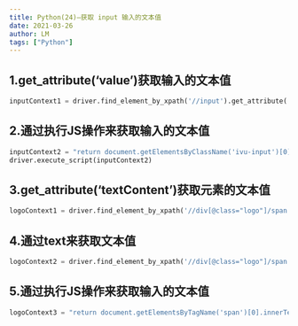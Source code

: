 ```yaml
---
title: Python(24)—获取 input 输入的文本值
date: 2021-03-26
author: LM
tags: ["Python"]
---
```


## 1.get_attribute(‘value’)获取输入的文本值

```python
inputContext1 = driver.find_element_by_xpath('//input').get_attribute('value')
```

## 2.通过执行JS操作来获取输入的文本值

```python
inputContext2 = "return document.getElementsByClassName('ivu-input')[0].value"
driver.execute_script(inputContext2)
```

## 3.get_attribute(‘textContent’)获取元素的文本值

```python
logoContext1 = driver.find_element_by_xpath('//div[@class="logo"]/span').get_attribute('textContent')
```

## 4.通过text来获取文本值

```python
logoContext2 = driver.find_element_by_xpath('//div[@class="logo"]/span').text
```

## 5.通过执行JS操作来获取输入的文本值

```python
logoContext3 = "return document.getElementsByTagName('span')[0].innerText"
```